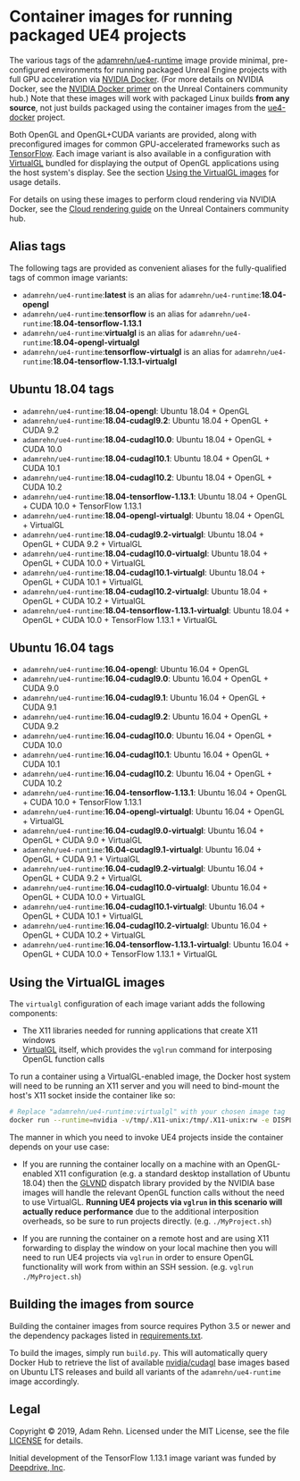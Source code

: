 Container images for running packaged UE4 projects
==================================================

The various tags of the [adamrehn/ue4-runtime](https://hub.docker.com/r/adamrehn/ue4-runtime) image provide minimal, pre-configured environments for running packaged Unreal Engine projects with full GPU acceleration via [NVIDIA Docker](https://github.com/NVIDIA/nvidia-docker). (For more details on NVIDIA Docker, see the [NVIDIA Docker primer](https://unrealcontainers.com/docs/concepts/nvidia-docker) on the Unreal Containers community hub.) Note that these images will work with packaged Linux builds **from any source**, not just builds packaged using the container images from the [ue4-docker](https://github.com/adamrehn/ue4-docker) project.

Both OpenGL and OpenGL+CUDA variants are provided, along with preconfigured images for common GPU-accelerated frameworks such as [TensorFlow](https://www.tensorflow.org/). Each image variant is also available in a configuration with [VirtualGL](https://www.virtualgl.org/) bundled for displaying the output of OpenGL applications using the host system's display. See the section [Using the VirtualGL images](#using-the-virtualgl-images) for usage details.

For details on using these images to perform cloud rendering via NVIDIA Docker, see the [Cloud rendering guide](https://unrealcontainers.com/docs/use-cases/cloud-rendering) on the Unreal Containers community hub.


## Alias tags

The following tags are provided as convenient aliases for the fully-qualified tags of common image variants:

- `adamrehn/ue4-runtime`:**latest** is an alias for `adamrehn/ue4-runtime`:**18.04-opengl**
- `adamrehn/ue4-runtime`:**tensorflow** is an alias for `adamrehn/ue4-runtime`:**18.04-tensorflow-1.13.1**
- `adamrehn/ue4-runtime`:**virtualgl** is an alias for `adamrehn/ue4-runtime`:**18.04-opengl-virtualgl**
- `adamrehn/ue4-runtime`:**tensorflow-virtualgl** is an alias for `adamrehn/ue4-runtime`:**18.04-tensorflow-1.13.1-virtualgl**


## Ubuntu 18.04 tags

- `adamrehn/ue4-runtime`:**18.04-opengl**: Ubuntu 18.04 + OpenGL
- `adamrehn/ue4-runtime`:**18.04-cudagl9.2**: Ubuntu 18.04 + OpenGL + CUDA 9.2
- `adamrehn/ue4-runtime`:**18.04-cudagl10.0**: Ubuntu 18.04 + OpenGL + CUDA 10.0
- `adamrehn/ue4-runtime`:**18.04-cudagl10.1**: Ubuntu 18.04 + OpenGL + CUDA 10.1
- `adamrehn/ue4-runtime`:**18.04-cudagl10.2**: Ubuntu 18.04 + OpenGL + CUDA 10.2
- `adamrehn/ue4-runtime`:**18.04-tensorflow-1.13.1**: Ubuntu 18.04 + OpenGL + CUDA 10.0 + TensorFlow 1.13.1
- `adamrehn/ue4-runtime`:**18.04-opengl-virtualgl**: Ubuntu 18.04 + OpenGL + VirtualGL
- `adamrehn/ue4-runtime`:**18.04-cudagl9.2-virtualgl**: Ubuntu 18.04 + OpenGL + CUDA 9.2 + VirtualGL
- `adamrehn/ue4-runtime`:**18.04-cudagl10.0-virtualgl**: Ubuntu 18.04 + OpenGL + CUDA 10.0 + VirtualGL
- `adamrehn/ue4-runtime`:**18.04-cudagl10.1-virtualgl**: Ubuntu 18.04 + OpenGL + CUDA 10.1 + VirtualGL
- `adamrehn/ue4-runtime`:**18.04-cudagl10.2-virtualgl**: Ubuntu 18.04 + OpenGL + CUDA 10.2 + VirtualGL
- `adamrehn/ue4-runtime`:**18.04-tensorflow-1.13.1-virtualgl**: Ubuntu 18.04 + OpenGL + CUDA 10.0 + TensorFlow 1.13.1 + VirtualGL


## Ubuntu 16.04 tags

- `adamrehn/ue4-runtime`:**16.04-opengl**: Ubuntu 16.04 + OpenGL
- `adamrehn/ue4-runtime`:**16.04-cudagl9.0**: Ubuntu 16.04 + OpenGL + CUDA 9.0
- `adamrehn/ue4-runtime`:**16.04-cudagl9.1**: Ubuntu 16.04 + OpenGL + CUDA 9.1
- `adamrehn/ue4-runtime`:**16.04-cudagl9.2**: Ubuntu 16.04 + OpenGL + CUDA 9.2
- `adamrehn/ue4-runtime`:**16.04-cudagl10.0**: Ubuntu 16.04 + OpenGL + CUDA 10.0
- `adamrehn/ue4-runtime`:**16.04-cudagl10.1**: Ubuntu 16.04 + OpenGL + CUDA 10.1
- `adamrehn/ue4-runtime`:**16.04-cudagl10.2**: Ubuntu 16.04 + OpenGL + CUDA 10.2
- `adamrehn/ue4-runtime`:**16.04-tensorflow-1.13.1**: Ubuntu 16.04 + OpenGL + CUDA 10.0 + TensorFlow 1.13.1
- `adamrehn/ue4-runtime`:**16.04-opengl-virtualgl**: Ubuntu 16.04 + OpenGL + VirtualGL
- `adamrehn/ue4-runtime`:**16.04-cudagl9.0-virtualgl**: Ubuntu 16.04 + OpenGL + CUDA 9.0 + VirtualGL
- `adamrehn/ue4-runtime`:**16.04-cudagl9.1-virtualgl**: Ubuntu 16.04 + OpenGL + CUDA 9.1 + VirtualGL
- `adamrehn/ue4-runtime`:**16.04-cudagl9.2-virtualgl**: Ubuntu 16.04 + OpenGL + CUDA 9.2 + VirtualGL
- `adamrehn/ue4-runtime`:**16.04-cudagl10.0-virtualgl**: Ubuntu 16.04 + OpenGL + CUDA 10.0 + VirtualGL
- `adamrehn/ue4-runtime`:**16.04-cudagl10.1-virtualgl**: Ubuntu 16.04 + OpenGL + CUDA 10.1 + VirtualGL
- `adamrehn/ue4-runtime`:**16.04-cudagl10.2-virtualgl**: Ubuntu 16.04 + OpenGL + CUDA 10.2 + VirtualGL
- `adamrehn/ue4-runtime`:**16.04-tensorflow-1.13.1-virtualgl**: Ubuntu 16.04 + OpenGL + CUDA 10.0 + TensorFlow 1.13.1 + VirtualGL


## Using the VirtualGL images

The `virtualgl` configuration of each image variant adds the following components:

- The X11 libraries needed for running applications that create X11 windows
- [VirtualGL](https://www.virtualgl.org/) itself, which provides the `vglrun` command for interposing OpenGL function calls

To run a container using a VirtualGL-enabled image, the Docker host system will need to be running an X11 server and you will need to bind-mount the host's X11 socket inside the container like so:

```bash
# Replace "adamrehn/ue4-runtime:virtualgl" with your chosen image tag
docker run --runtime=nvidia -v/tmp/.X11-unix:/tmp/.X11-unix:rw -e DISPLAY adamrehn/ue4-runtime:virtualgl bash
```

The manner in which you need to invoke UE4 projects inside the container depends on your use case:

- If you are running the container locally on a machine with an OpenGL-enabled X11 configuration (e.g. a standard desktop installation of Ubuntu 18.04) then the [GLVND](https://github.com/NVIDIA/libglvnd) dispatch library provided by the NVIDIA base images will handle the relevant OpenGL function calls without the need to use VirtualGL. **Running UE4 projects via `vglrun` in this scenario will actually reduce performance** due to the additional interposition overheads, so be sure to run projects directly. (e.g. `./MyProject.sh`)

- If you are running the container on a remote host and are using X11 forwarding to display the window on your local machine then you will need to run UE4 projects via `vglrun` in order to ensure OpenGL functionality will work from within an SSH session. (e.g. `vglrun ./MyProject.sh`)


## Building the images from source

Building the container images from source requires Python 3.5 or newer and the dependency packages listed in [requirements.txt](https://github.com/adamrehn/ue4-runtime/blob/master/requirements.txt).

To build the images, simply run `build.py`. This will automatically query Docker Hub to retrieve the list of available [nvidia/cudagl](https://hub.docker.com/r/nvidia/cudagl) base images based on Ubuntu LTS releases and build all variants of the `adamrehn/ue4-runtime` image accordingly.


## Legal

Copyright &copy; 2019, Adam Rehn. Licensed under the MIT License, see the file [LICENSE](https://github.com/adamrehn/ue4-runtime/blob/master/LICENSE) for details.

Initial development of the TensorFlow 1.13.1 image variant was funded by [Deepdrive, Inc](https://deepdrive.io/).
